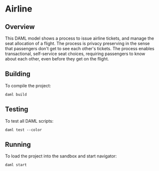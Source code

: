 # Airline

## Overview
This DAML model shows a process to issue airline tickets, and manage the seat allocation of a flight. The process is privacy preserving in the sense that passengers don't get to see each other's tickets. The process enables transactional, self-service seat choices, requiring passengers to know about each other, even before they get on the flight.

## Building
To compile the project:
```
daml build
```

## Testing
To test all DAML scripts:
```
daml test --color
```

## Running
To load the project into the sandbox and start navigator:
```
daml start
```
